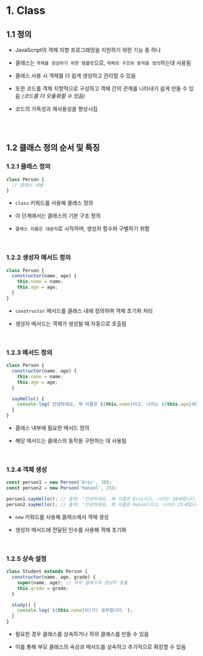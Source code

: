# 1. Class

## 1.1 정의

- JavaScript의 객체 지향 프로그래밍을 지원하기 위한 기능 중 하나

- 클래스는 `객체를 생성하기 위한 템플릿`으로, `객체의 구조와 동작을 정의`하는데 사용됨

- 클래스 사용 시 객체를 더 쉽게 생성하고 관리할 수 있음

- 또한 코드를 객체 지향적으로 구성하고 객체 간의 관계를 나타내기 쉽게 만들 수 있음 _(코드를 더 모듈화할 수 있음)_

- 코드의 가독성과 재사용성을 향상시킴

<br/><br/>

## 1.2 클래스 정의 순서 및 특징

### 1.2.1 클래스 정의

```javascript
class Person {
  // 클래스 내용
}
```

- `class` 키워드를 사용해 클래스 정의

- 이 단계에서는 클래스의 기본 구조 정의

- `클래스 이름은 대문자`로 시작하며, 생성자 함수와 구별하기 위함

<br/>

### 1.2.2 생성자 메서드 정의

```javascript
class Person {
  constructor(name, age) {
    this.name = name;
    this.age = age;
  }
}
```

- `constructor` 메서드를 클래스 내에 정의하여 객체 초기화 처리

- 생성자 메서드는 객체가 생성될 때 자동으로 호출됨

<br/>

### 1.2.3 메서드 정의

```javascript
class Person {
  constructor(name, age) {
    this.name = name;
    this.age = age;
  }

  sayHello() {
    console.log(`안녕하세요, 제 이름은 ${this.name}이고, 나이는 ${this.age}세입니다.`);
  }
}
```

- 클래스 내부에 필요한 메서드 정의

- 해당 메서드는 클래스의 동작을 구현하는 데 사용됨

<br/>

### 1.2.4 객체 생성

```javascript
const person1 = new Person('Eric', 30);
const person2 = new Person('Hansol', 25);

person1.sayHello(); // 출력: "안녕하세요, 제 이름은 Eric이고, 나이는 30세입니다."
person2.sayHello(); // 출력: "안녕하세요, 제 이름은 Hansol이고, 나이는 25세입니다."
```

- `new` 키워드를 사용해 클래스에서 객체 생성

- 생성자 메서드에 전달된 인수를 사용해 객체 초기화

<br/>

### 1.2.5 상속 설정

```javascript
class Student extends Person {
  constructor(name, age, grade) {
    super(name, age); // 부모 클래스의 생성자 호출
    this.grade = grade;
  }

  study() {
    console.log(`${this.name}이(가) 공부합니다.`);
  }
}
```

- 필요한 경우 클래스를 상속하거나 하위 클래스를 만들 수 있음

- 이를 통해 부모 클래스의 속성과 메서드를 상속하고 추가적으로 확장할 수 있음

